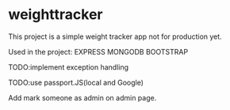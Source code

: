 # weighttracker
This project is a simple weight tracker app not for production yet.

Used in the project:
EXPRESS MONGODB BOOTSTRAP



TODO:implement exception handling

TODO:use passport.JS(local and Google)

Add mark someone as admin on admin page.
